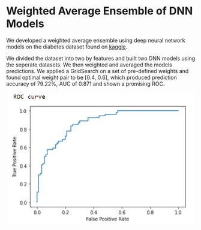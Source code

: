 # Weighted Average Ensemble of DNN Models

We developed a weighted average ensemble using deep neural network models
on the diabetes dataset found on [kaggle](https://www.kaggle.com/c/diabetes/data).

We divided the dataset into two by features and built two DNN models using the seperate datasets. We then weighted and averaged the models predictions.
We applied a GridSearch on a set of pre-defined weights and found optimal weight pair to be [0.4, 0.6], which produced prediction accuracy of 79.22%, AUC of 0.871 and shown a  promising ROC. 

![ROC](roc.PNG)
